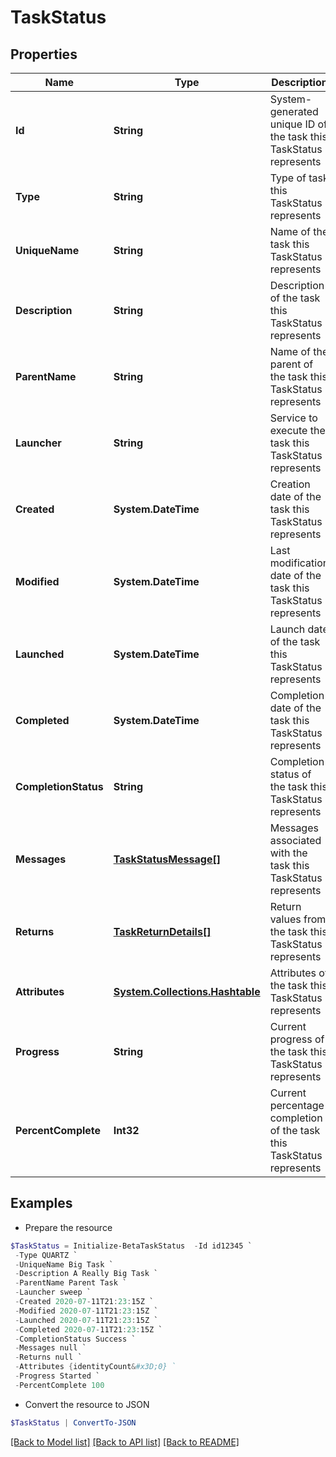 # TaskStatus
## Properties

Name | Type | Description | Notes
------------ | ------------- | ------------- | -------------
**Id** | **String** | System-generated unique ID of the task this TaskStatus represents | 
**Type** | **String** | Type of task this TaskStatus represents | 
**UniqueName** | **String** | Name of the task this TaskStatus represents | 
**Description** | **String** | Description of the task this TaskStatus represents | 
**ParentName** | **String** | Name of the parent of the task this TaskStatus represents | 
**Launcher** | **String** | Service to execute the task this TaskStatus represents | 
**Created** | **System.DateTime** | Creation date of the task this TaskStatus represents | 
**Modified** | **System.DateTime** | Last modification date of the task this TaskStatus represents | 
**Launched** | **System.DateTime** | Launch date of the task this TaskStatus represents | 
**Completed** | **System.DateTime** | Completion date of the task this TaskStatus represents | 
**CompletionStatus** | **String** | Completion status of the task this TaskStatus represents | 
**Messages** | [**TaskStatusMessage[]**](TaskStatusMessage.md) | Messages associated with the task this TaskStatus represents | 
**Returns** | [**TaskReturnDetails[]**](TaskReturnDetails.md) | Return values from the task this TaskStatus represents | 
**Attributes** | [**System.Collections.Hashtable**](AnyType.md) | Attributes of the task this TaskStatus represents | 
**Progress** | **String** | Current progress of the task this TaskStatus represents | 
**PercentComplete** | **Int32** | Current percentage completion of the task this TaskStatus represents | 

## Examples

- Prepare the resource
```powershell
$TaskStatus = Initialize-BetaTaskStatus  -Id id12345 `
 -Type QUARTZ `
 -UniqueName Big Task `
 -Description A Really Big Task `
 -ParentName Parent Task `
 -Launcher sweep `
 -Created 2020-07-11T21:23:15Z `
 -Modified 2020-07-11T21:23:15Z `
 -Launched 2020-07-11T21:23:15Z `
 -Completed 2020-07-11T21:23:15Z `
 -CompletionStatus Success `
 -Messages null `
 -Returns null `
 -Attributes {identityCount&#x3D;0} `
 -Progress Started `
 -PercentComplete 100
```

- Convert the resource to JSON
```powershell
$TaskStatus | ConvertTo-JSON
```

[[Back to Model list]](../README.md#documentation-for-models) [[Back to API list]](../README.md#documentation-for-api-endpoints) [[Back to README]](../README.md)

